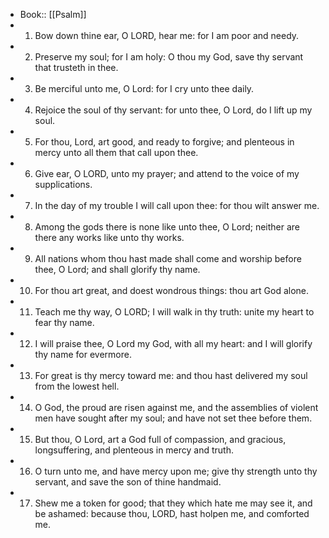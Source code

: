 - Book:: [[Psalm]]
- 1. Bow down thine ear, O LORD, hear me: for I am poor and needy.
- 2. Preserve my soul; for I am holy: O thou my God, save thy servant that trusteth in thee.
- 3. Be merciful unto me, O Lord: for I cry unto thee daily.
- 4. Rejoice the soul of thy servant: for unto thee, O Lord, do I lift up my soul.
- 5. For thou, Lord, art good, and ready to forgive; and plenteous in mercy unto all them that call upon thee.
- 6. Give ear, O LORD, unto my prayer; and attend to the voice of my supplications.
- 7. In the day of my trouble I will call upon thee: for thou wilt answer me.
- 8. Among the gods there is none like unto thee, O Lord; neither are there any works like unto thy works.
- 9. All nations whom thou hast made shall come and worship before thee, O Lord; and shall glorify thy name.
- 10. For thou art great, and doest wondrous things: thou art God alone.
- 11. Teach me thy way, O LORD; I will walk in thy truth: unite my heart to fear thy name.
- 12. I will praise thee, O Lord my God, with all my heart: and I will glorify thy name for evermore.
- 13. For great is thy mercy toward me: and thou hast delivered my soul from the lowest hell.
- 14. O God, the proud are risen against me, and the assemblies of violent men have sought after my soul; and have not set thee before them.
- 15. But thou, O Lord, art a God full of compassion, and gracious, longsuffering, and plenteous in mercy and truth.
- 16. O turn unto me, and have mercy upon me; give thy strength unto thy servant, and save the son of thine handmaid.
- 17. Shew me a token for good; that they which hate me may see it, and be ashamed: because thou, LORD, hast holpen me, and comforted me.
